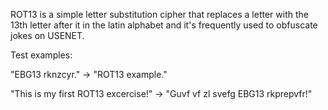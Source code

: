 ROT13 is a simple letter substitution cipher that replaces a letter with the 13th letter after it in the latin alphabet and it's frequently used to obfuscate jokes on USENET.

Test examples:

"EBG13 rknzcyr." -> "ROT13 example."

"This is my first ROT13 excercise!" -> "Guvf vf zl svefg EBG13 rkprepvfr!"
